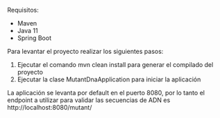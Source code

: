 Requisitos:
- Maven
- Java 11
- Spring Boot

Para levantar el proyecto realizar los siguientes pasos:
1) Ejecutar el comando mvn clean install para generar el compilado del proyecto
2) Ejecutar la clase MutantDnaApplication para iniciar la aplicación

La aplicación se levanta por default en el puerto 8080, por lo tanto el endpoint a utilizar para validar las secuencias de ADN es http://localhost:8080/mutant/ 
